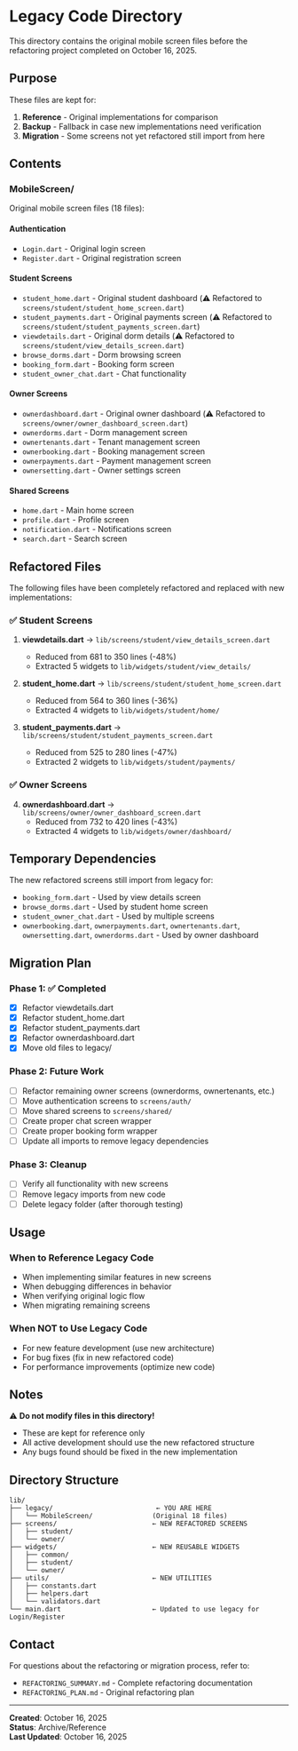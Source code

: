 # Legacy Code Directory

This directory contains the original mobile screen files before the refactoring project completed on October 16, 2025.

## Purpose

These files are kept for:
1. **Reference** - Original implementations for comparison
2. **Backup** - Fallback in case new implementations need verification
3. **Migration** - Some screens not yet refactored still import from here

## Contents

### MobileScreen/
Original mobile screen files (18 files):

#### Authentication
- `Login.dart` - Original login screen
- `Register.dart` - Original registration screen

#### Student Screens
- `student_home.dart` - Original student dashboard (⚠️ Refactored to `screens/student/student_home_screen.dart`)
- `student_payments.dart` - Original payments screen (⚠️ Refactored to `screens/student/student_payments_screen.dart`)
- `viewdetails.dart` - Original dorm details (⚠️ Refactored to `screens/student/view_details_screen.dart`)
- `browse_dorms.dart` - Dorm browsing screen
- `booking_form.dart` - Booking form screen
- `student_owner_chat.dart` - Chat functionality

#### Owner Screens
- `ownerdashboard.dart` - Original owner dashboard (⚠️ Refactored to `screens/owner/owner_dashboard_screen.dart`)
- `ownerdorms.dart` - Dorm management screen
- `ownertenants.dart` - Tenant management screen
- `ownerbooking.dart` - Booking management screen
- `ownerpayments.dart` - Payment management screen
- `ownersetting.dart` - Owner settings screen

#### Shared Screens
- `home.dart` - Main home screen
- `profile.dart` - Profile screen
- `notification.dart` - Notifications screen
- `search.dart` - Search screen

## Refactored Files

The following files have been completely refactored and replaced with new implementations:

### ✅ Student Screens
1. **viewdetails.dart** → `lib/screens/student/view_details_screen.dart`
   - Reduced from 681 to 350 lines (-48%)
   - Extracted 5 widgets to `lib/widgets/student/view_details/`

2. **student_home.dart** → `lib/screens/student/student_home_screen.dart`
   - Reduced from 564 to 360 lines (-36%)
   - Extracted 4 widgets to `lib/widgets/student/home/`

3. **student_payments.dart** → `lib/screens/student/student_payments_screen.dart`
   - Reduced from 525 to 280 lines (-47%)
   - Extracted 2 widgets to `lib/widgets/student/payments/`

### ✅ Owner Screens
4. **ownerdashboard.dart** → `lib/screens/owner/owner_dashboard_screen.dart`
   - Reduced from 732 to 420 lines (-43%)
   - Extracted 4 widgets to `lib/widgets/owner/dashboard/`

## Temporary Dependencies

The new refactored screens still import from legacy for:
- `booking_form.dart` - Used by view details screen
- `browse_dorms.dart` - Used by student home screen
- `student_owner_chat.dart` - Used by multiple screens
- `ownerbooking.dart`, `ownerpayments.dart`, `ownertenants.dart`, `ownersetting.dart`, `ownerdorms.dart` - Used by owner dashboard

## Migration Plan

### Phase 1: ✅ Completed
- [x] Refactor viewdetails.dart
- [x] Refactor student_home.dart
- [x] Refactor student_payments.dart
- [x] Refactor ownerdashboard.dart
- [x] Move old files to legacy/

### Phase 2: Future Work
- [ ] Refactor remaining owner screens (ownerdorms, ownertenants, etc.)
- [ ] Move authentication screens to `screens/auth/`
- [ ] Move shared screens to `screens/shared/`
- [ ] Create proper chat screen wrapper
- [ ] Create proper booking form wrapper
- [ ] Update all imports to remove legacy dependencies

### Phase 3: Cleanup
- [ ] Verify all functionality with new screens
- [ ] Remove legacy imports from new code
- [ ] Delete legacy folder (after thorough testing)

## Usage

### When to Reference Legacy Code
- When implementing similar features in new screens
- When debugging differences in behavior
- When verifying original logic flow
- When migrating remaining screens

### When NOT to Use Legacy Code
- For new feature development (use new architecture)
- For bug fixes (fix in new refactored code)
- For performance improvements (optimize new code)

## Notes

⚠️ **Do not modify files in this directory!**
- These are kept for reference only
- All active development should use the new refactored structure
- Any bugs found should be fixed in the new implementation

## Directory Structure

```
lib/
├── legacy/                          ← YOU ARE HERE
│   └── MobileScreen/               (Original 18 files)
├── screens/                        ← NEW REFACTORED SCREENS
│   ├── student/
│   └── owner/
├── widgets/                        ← NEW REUSABLE WIDGETS
│   ├── common/
│   ├── student/
│   └── owner/
├── utils/                          ← NEW UTILITIES
│   ├── constants.dart
│   ├── helpers.dart
│   └── validators.dart
└── main.dart                       ← Updated to use legacy for Login/Register
```

## Contact

For questions about the refactoring or migration process, refer to:
- `REFACTORING_SUMMARY.md` - Complete refactoring documentation
- `REFACTORING_PLAN.md` - Original refactoring plan

---

**Created**: October 16, 2025  
**Status**: Archive/Reference  
**Last Updated**: October 16, 2025
